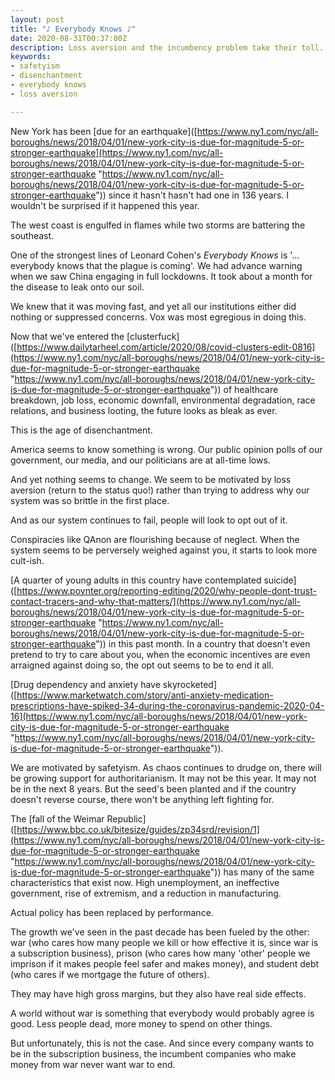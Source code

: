 ```yaml
---
layout: post
title: "♪ Everybody Knows ♪"
date: 2020-08-31T00:37:00Z
description: Loss aversion and the incumbency problem take their toll.
keywords:
- safetyism
- disenchantment
- everybody knows
- loss aversion

---
```

New York has been \[due for an earthquake\]([https://www.ny1.com/nyc/all-boroughs/news/2018/04/01/new-york-city-is-due-for-magnitude-5-or-stronger-earthquake](https://www.ny1.com/nyc/all-boroughs/news/2018/04/01/new-york-city-is-due-for-magnitude-5-or-stronger-earthquake "https://www.ny1.com/nyc/all-boroughs/news/2018/04/01/new-york-city-is-due-for-magnitude-5-or-stronger-earthquake")) since it hasn't hasn't had one in 136 years. I wouldn't be surprised if it happened this year.

The west coast is engulfed in flames while two storms are battering the southeast.

One of the strongest lines of Leonard Cohen's *Everybody Knows* is '... everybody knows that the plague is coming'. We had advance warning when we saw China engaging in full lockdowns. It took about a month for the disease to leak onto our soil.

We knew that it was moving fast, and yet all our institutions either did nothing or suppressed concerns. Vox was most egregious in doing this.

Now that we've entered the \[clusterfuck\]([https://www.dailytarheel.com/article/2020/08/covid-clusters-edit-0816](https://www.ny1.com/nyc/all-boroughs/news/2018/04/01/new-york-city-is-due-for-magnitude-5-or-stronger-earthquake "https://www.ny1.com/nyc/all-boroughs/news/2018/04/01/new-york-city-is-due-for-magnitude-5-or-stronger-earthquake")) of healthcare breakdown, job loss, economic downfall, environmental degradation, race relations, and business looting, the future looks as bleak as ever.

This is the age of disenchantment.

America seems to know something is wrong. Our public opinion polls of our government, our media, and our politicians are at all-time lows.

And yet nothing seems to change. We seem to be motivated by loss aversion (return to the status quo!) rather than trying to address why our system was so brittle in the first place.

And as our system continues to fail, people will look to opt out of it.

Conspiracies like QAnon are flourishing because of neglect. When the system seems to be perversely weighed against you, it starts to look more cult-ish.

\[A quarter of young adults in this country have contemplated suicide\]([https://www.poynter.org/reporting-editing/2020/why-people-dont-trust-contact-tracers-and-why-that-matters/](https://www.ny1.com/nyc/all-boroughs/news/2018/04/01/new-york-city-is-due-for-magnitude-5-or-stronger-earthquake "https://www.ny1.com/nyc/all-boroughs/news/2018/04/01/new-york-city-is-due-for-magnitude-5-or-stronger-earthquake")) in this past month. In a country that doesn't even pretend to try to care about you, when the economic incentives are even arraigned against doing so, the opt out seems to be to end it all.

\[Drug dependency and anxiety have skyrocketed\]([https://www.marketwatch.com/story/anti-anxiety-medication-prescriptions-have-spiked-34-during-the-coronavirus-pandemic-2020-04-16](https://www.ny1.com/nyc/all-boroughs/news/2018/04/01/new-york-city-is-due-for-magnitude-5-or-stronger-earthquake "https://www.ny1.com/nyc/all-boroughs/news/2018/04/01/new-york-city-is-due-for-magnitude-5-or-stronger-earthquake")).

We are motivated by safetyism. As chaos continues to drudge on, there will be growing support for authoritarianism. It may not be this year. It may not be in the next 8 years. But the seed's been planted and if the country doesn't reverse course, there won't be anything left fighting for.

The \[fall of the Weimar Republic\]([https://www.bbc.co.uk/bitesize/guides/zp34srd/revision/1](https://www.ny1.com/nyc/all-boroughs/news/2018/04/01/new-york-city-is-due-for-magnitude-5-or-stronger-earthquake "https://www.ny1.com/nyc/all-boroughs/news/2018/04/01/new-york-city-is-due-for-magnitude-5-or-stronger-earthquake")) has many of the same characteristics that exist now. High unemployment, an ineffective government, rise of extremism, and a reduction in manufacturing.

Actual policy has been replaced by performance.

The growth we've seen in the past decade has been fueled by the other: war (who cares how many people we kill or how effective it is, since war is a subscription business), prison (who cares how many 'other' people we imprison if it makes people feel safer and makes money), and student debt (who cares if we mortgage the future of others).

They may have high gross margins, but they also have real side effects.

A world without war is something that everybody would probably agree is good. Less people dead, more money to spend on other things.

But unfortunately, this is not the case. And since every company wants to be in the subscription business, the incumbent companies who make money from war never want war to end.